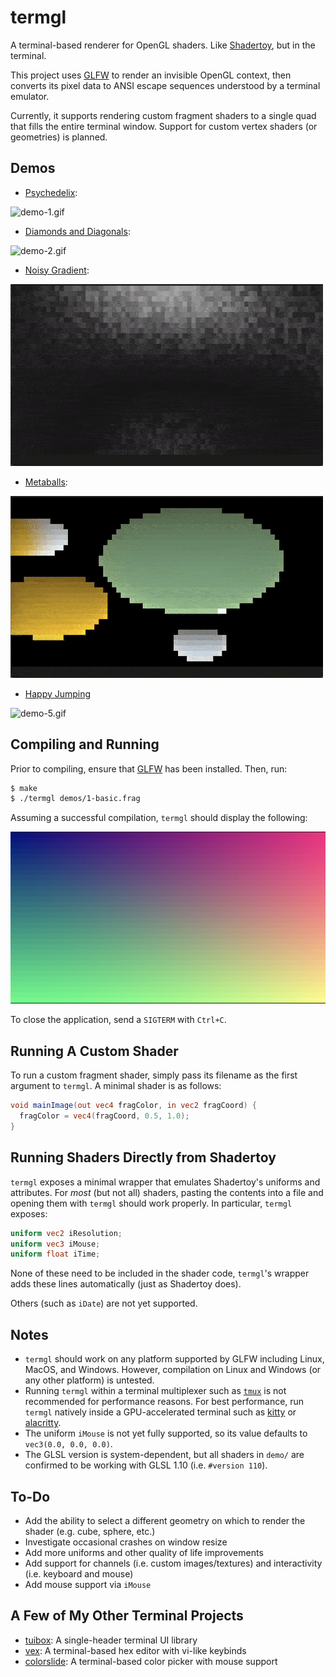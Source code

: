 # termgl

A terminal-based renderer for OpenGL shaders.  Like [Shadertoy](https://shadertoy.com), but in the terminal.

This project uses [GLFW](https://www.glfw.org) to render an invisible OpenGL context, then converts its pixel data to ANSI escape sequences understood by a terminal emulator.

Currently, it supports rendering custom fragment shaders to a single quad that fills the entire terminal window.  Support for custom vertex shaders (or geometries) is planned.

## Demos

- [Psychedelix](https://www.shadertoy.com/view/MdsXDM):

![demo-1.gif](https://github.com/Cubified/termgl/raw/main/img/demo-1.gif)

- [Diamonds and Diagonals](https://www.shadertoy.com/view/DtyXDR):

![demo-2.gif](https://github.com/Cubified/termgl/raw/main/img/demo-2.gif)

- [Noisy Gradient](https://andrewlrussell.com):

![demo-3.gif](https://github.com/Cubified/termgl/raw/main/img/demo-3.gif)

- [Metaballs](https://www.shadertoy.com/view/ld2GRz):

![demo-4.gif](https://github.com/Cubified/termgl/raw/main/img/demo-4.gif)

- [Happy Jumping](https://www.shadertoy.com/view/3lsSzf)

![demo-5.gif](https://github.com/Cubified/termgl/raw/main/img/demo-5.gif)

## Compiling and Running

Prior to compiling, ensure that [GLFW](https://www.glfw.org) has been installed.  Then, run:

```sh
$ make
$ ./termgl demos/1-basic.frag
```

Assuming a successful compilation, `termgl` should display the following:

![basic.png](https://github.com/Cubified/termgl/raw/main/img/basic.png)

To close the application, send a `SIGTERM` with `Ctrl+C`.

## Running A Custom Shader

To run a custom fragment shader, simply pass its filename as the first argument to `termgl`.  A minimal shader is as follows:

```glsl
void mainImage(out vec4 fragColor, in vec2 fragCoord) {
  fragColor = vec4(fragCoord, 0.5, 1.0);
}
```

## Running Shaders Directly from Shadertoy

`termgl` exposes a minimal wrapper that emulates Shadertoy's uniforms and attributes.  For *most* (but not all) shaders, pasting the contents into a file and opening them with `termgl` should work properly.  In particular, `termgl` exposes:

```glsl
uniform vec2 iResolution;
uniform vec3 iMouse;
uniform float iTime;
```

None of these need to be included in the shader code, `termgl`'s wrapper adds these lines automatically (just as Shadertoy does).

Others (such as `iDate`) are not yet supported.

## Notes

- `termgl` should work on any platform supported by GLFW including Linux, MacOS, and Windows.  However, compilation on Linux and Windows (or any other platform) is untested.
- Running `termgl` within a terminal multiplexer such as [`tmux`](https://github.com/tmux/tmux) is not recommended for performance reasons.  For best performance, run `termgl` natively inside a GPU-accelerated terminal such as [kitty](https://sw.kovidgoyal.net/kitty) or [alacritty](https://github.com/alacritty/alacritty).
- The uniform `iMouse` is not yet fully supported, so its value defaults to `vec3(0.0, 0.0, 0.0)`.
- The GLSL version is system-dependent, but all shaders in `demo/` are confirmed to be working with GLSL 1.10 (i.e. `#version 110`).

## To-Do

- Add the ability to select a different geometry on which to render the shader (e.g. cube, sphere, etc.)
- Investigate occasional crashes on window resize
- Add more uniforms and other quality of life improvements
- Add support for channels (i.e. custom images/textures) and interactivity (i.e. keyboard and mouse)
- Add mouse support via `iMouse`

## A Few of My Other Terminal Projects

- [tuibox](https://github.com/Cubified/tuibox):  A single-header terminal UI library
- [vex](https://github.com/Cubified/vex):  A terminal-based hex editor with vi-like keybinds
- [colorslide](https://github.com/Cubified/colorslide):  A terminal-based color picker with mouse support
